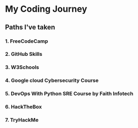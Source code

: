 # My Coding Journey
## Paths I've taken
### 1. FreeCodeCamp
### 2. GitHub Skills
### 3. W3Schools
### 4. Google cloud Cybersecurity Course
### 5. DevOps With Python SRE Course by Faith Infotech
### 6. HackTheBox
### 7. TryHackMe
